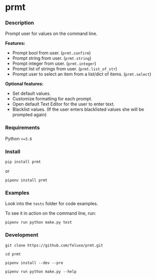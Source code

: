 
# prmt


### Description

Prompt user for values on the command line.

**Features:**

* Prompt bool from user. (`prmt.confirm`)
* Prompt string from user. (`prmt.string`)
* Prompt integer from user. (`prmt.integer`)
* Prompt list of strings from user. (`prmt.list_of_str`) 
* Prompt user to select an item from a list/dict of items. (`prmt.select`)

**Optional features:**

* Set default values.
* Customize formatting for each prompt. 
* Open default Text Editor for the user to enter text.
* Blacklist values. (If the user enters blacklisted values she will be prompted again)


### Requirements

Python `>=3.6`


### Install

    pip install prmt

or

    pipenv install prmt


### Examples

Look into the `tests` folder for code examples.

To see it in action on the command line, run:

    pipenv run python make.py test



### Development

    git clone https://github.com/feluxe/prmt.git

    cd prmt

    pipenv install --dev --pre

    pipenv run python make.py --help

